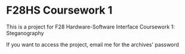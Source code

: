 # F28HS Coursework 1 
This is a project for F28 Hardware-Software Interface Coursework 1: Steganography

If you want to access the project, email me for the archives' password
